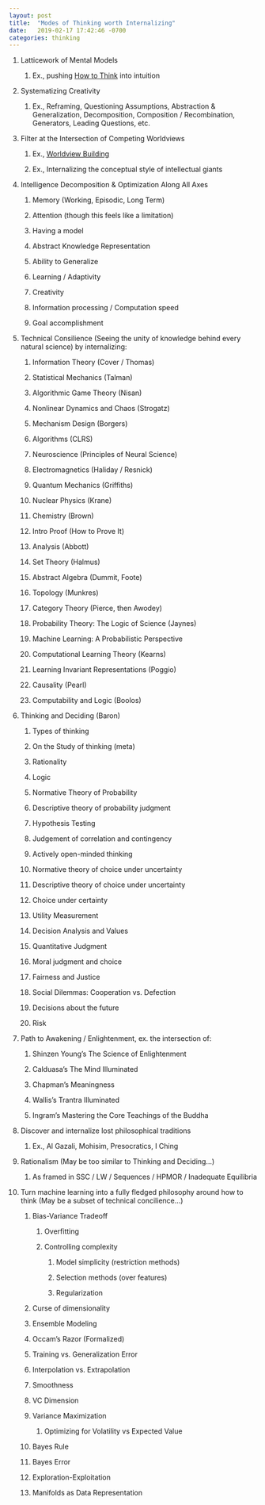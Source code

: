 ```yaml
---
layout: post
title:  "Modes of Thinking worth Internalizing"
date:   2019-02-17 17:42:46 -0700
categories: thinking
---
```


1.  Latticework of Mental Models
    

	1.  Ex., pushing [How to Think](https://docs.google.com/document/d/1QrrdKv267dlpy3sEVPvsRb-iZTyFKfr2mF5Wms4od3k/edit?usp=sharing) into intuition
	    

3.  Systematizing Creativity
	    

	1.  Ex., Reframing, Questioning Assumptions, Abstraction & Generalization, Decomposition, Composition / Recombination, Generators, Leading Questions, etc.
	    

5.  Filter at the Intersection of Competing Worldviews
    

	1.  Ex., [Worldview Building](https://docs.google.com/document/d/1OrJDg3Y5s1g91kLsc2zVHJnZjjHbNTx8ZuHxbE20x20/edit?usp=sharing)
		    
	2.  Ex., Internalizing the conceptual style of intellectual giants
	    

7.  Intelligence Decomposition & Optimization Along All Axes
    

	1.  Memory (Working, Episodic, Long Term)
	    
	2.  Attention (though this feels like a limitation)
	    
	3.  Having a model
	    
	4.  Abstract Knowledge Representation
	    
	5.  Ability to Generalize
	    
	6.  Learning / Adaptivity
	    
	7.  Creativity
	    
	8.  Information processing / Computation speed
	    
	9.  Goal accomplishment
	    	    

9.  Technical Consilience (Seeing the unity of knowledge behind every natural science) by internalizing:
    
	
	1.  Information Theory (Cover / Thomas)
	    
	2.  Statistical Mechanics (Talman)
	    
	3.  Algorithmic Game Theory (Nisan)
	    
	4.  Nonlinear Dynamics and Chaos (Strogatz)
	    
	5.  Mechanism Design (Borgers)
	    
	6.  Algorithms (CLRS)
	    
	7.  Neuroscience (Principles of Neural Science)
	    
	8.  Electromagnetics (Haliday / Resnick)
	    
	9.  Quantum Mechanics (Griffiths)
	    
	10.  Nuclear Physics (Krane)
	    
	11.  Chemistry (Brown)
	    
	12.  Intro Proof (How to Prove It)
	    
	13.  Analysis (Abbott)
	    
	14.  Set Theory (Halmus)
	    
	15.  Abstract Algebra (Dummit, Foote)
	    
	16.  Topology (Munkres)
	    
	17.  Category Theory (Pierce, then Awodey)
	    
	18.  Probability Theory: The Logic of Science (Jaynes)
	    
	19.  Machine Learning: A Probabilistic Perspective
	    
	20.  Computational Learning Theory (Kearns)
	    
	21.  Learning Invariant Representations (Poggio)
	    
	22.  Causality (Pearl)
	    
	23.  Computability and Logic (Boolos)
	    

11.  Thinking and Deciding (Baron)
    

		1.  Types of thinking
		    
		2.  On the Study of thinking (meta)
		    
		3.  Rationality
		    
		4.  Logic
		    
		5.  Normative Theory of Probability
		    
		6.  Descriptive theory of probability judgment
		    
		7.  Hypothesis Testing
		    
		8.  Judgement of correlation and contingency
		    
		9.  Actively open-minded thinking
		    
		10.  Normative theory of choice under uncertainty
		    
		11.  Descriptive theory of choice under uncertainty
		    
		12.  Choice under certainty
		    
		13.  Utility Measurement
		    
		14.  Decision Analysis and Values
		    
		15.  Quantitative Judgment
		    
		16.  Moral judgment and choice
		    
		17.  Fairness and Justice
		    
		18.  Social Dilemmas: Cooperation vs. Defection
		    
		19.  Decisions about the future
		    
		20.  Risk
    

13.  Path to Awakening / Enlightenment, ex. the intersection of:
    
		
		1.  Shinzen Young’s The Science of Enlightenment
		    
		2.  Calduasa’s The Mind Illuminated
		    
		3.  Chapman’s Meaningness
		    
		4.  Wallis’s Trantra Illuminated
		    
		5.  Ingram’s Mastering the Core Teachings of the Buddha
		    

15.  Discover and internalize lost philosophical traditions
    
		
		1.  Ex., Al Gazali, Mohisim, Presocratics, I Ching
		    

17.  Rationalism (May be too similar to Thinking and Deciding…)
    
		
		1.  As framed in SSC / LW / Sequences / HPMOR / Inadequate Equilibria
		    

19.  Turn machine learning into a fully fledged philosophy around how to think (May be a subset of technical concilience…)
    
		
		1.  Bias-Variance Tradeoff
		    
	
			1.  Overfitting
			    
			2.  Controlling complexity
			    

				1.  Model simplicity (restriction methods)
				    
				2.  Selection methods (over features)
				    
				3.  Regularization
				    

		3.  Curse of dimensionality
		    
		4.  Ensemble Modeling
		    
		5.  Occam’s Razor (Formalized)
		    
		6.  Training vs. Generalization Error
		    
		7.  Interpolation vs. Extrapolation
		    
		8.  Smoothness
		    
		9.  VC Dimension
		    
		10.  Variance Maximization
		    
		
				1.  Optimizing for Volatility vs Expected Value
				    

		12.  Bayes Rule
		    
		13.  Bayes Error
		    
		14.  Exploration-Exploitation
		    
		15.  Manifolds as Data Representation